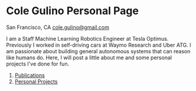 # Cole Gulino Personal Page

San Francisco, CA
<cole.gulino@gmail.com>

I am a Staff Machine Learning Robotics Engineer at Tesla Optimus. Previously I worked in self-driving cars at Waymo Research and Uber ATG. I am passionate about building general autonomous systems that can reason like humans do. Here, I will post a little about me and some personal projects I've done for fun.

1. [Publications](publications.md)
2. [Personal Projects](personal_projects.md)